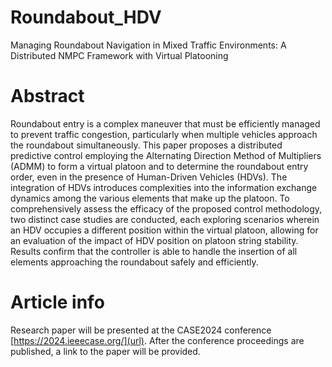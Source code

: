 # Roundabout_HDV
Managing Roundabout Navigation in Mixed Traffic Environments: A Distributed NMPC Framework with Virtual Platooning

# Abstract
Roundabout entry is a complex maneuver that must be efficiently managed to prevent traffic congestion, particularly when multiple vehicles approach the roundabout simultaneously. This paper proposes a distributed predictive control employing the Alternating Direction Method of Multipliers (ADMM) to form a virtual platoon and to determine the roundabout entry order, even in the presence of Human-Driven Vehicles (HDVs). The integration of HDVs introduces complexities into the information exchange dynamics among the various elements that make up the platoon. To comprehensively assess the efficacy of the proposed control methodology, two distinct case studies are conducted, each exploring scenarios wherein an HDV occupies a different position within the virtual platoon, allowing for an evaluation of the impact of HDV position on platoon string stability. Results confirm that the controller is able to handle the insertion of all elements approaching the roundabout safely and efficiently.


# Article info
Research paper will be presented at the CASE2024 conference [https://2024.ieeecase.org/](url). After the conference proceedings are published, a link to the paper will be provided.
